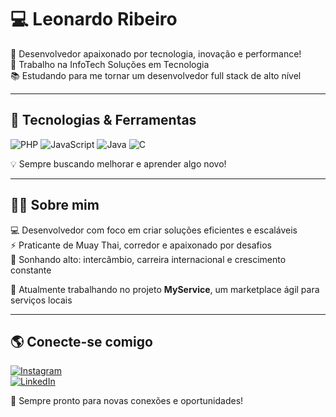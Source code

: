 # 💻 Leonardo Ribeiro  

🚀 Desenvolvedor apaixonado por tecnologia, inovação e performance!  
📍 Trabalho na InfoTech Soluções em Tecnologia  
📚 Estudando para me tornar um desenvolvedor full stack de alto nível  

---

## 🚀 Tecnologias & Ferramentas  
![PHP](https://img.shields.io/badge/PHP-777BB4?style=for-the-badge&logo=php&logoColor=white)
![JavaScript](https://img.shields.io/badge/JavaScript-F7DF1E?style=for-the-badge&logo=javascript&logoColor=black)
![Java](https://img.shields.io/badge/Java-007396?style=for-the-badge&logo=java&logoColor=white)
![C](https://img.shields.io/badge/C-A8B9CC?style=for-the-badge&logo=c&logoColor=white)

💡 Sempre buscando melhorar e aprender algo novo!  

---

## 🏋️‍♂️ Sobre mim  
💻 Desenvolvedor com foco em criar soluções eficientes e escaláveis  
⚡ Praticante de Muay Thai, corredor e apaixonado por desafios  
🎯 Sonhando alto: intercâmbio, carreira internacional e crescimento constante  

📌 Atualmente trabalhando no projeto **MyService**, um marketplace ágil para serviços locais  

---

## 🌎 Conecte-se comigo  
[![Instagram](https://img.shields.io/badge/Instagram-%23E4405F.svg?style=for-the-badge&logo=Instagram&logoColor=white)](https://www.instagram.com/leoribx/)  
[![LinkedIn](https://img.shields.io/badge/LinkedIn-%230077B5.svg?style=for-the-badge&logo=linkedin&logoColor=white)](https://br.linkedin.com/in/leonardo-farias-ribeiro-396977284)  

🚀 Sempre pronto para novas conexões e oportunidades!
